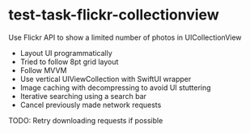 # test-task-flickr-collectionview
Use Flickr API to show a limited number of photos in UICollectionView

- Layout UI programmatically
- Tried to follow 8pt grid layout
- Follow MVVM
- Use vertical UIViewCollection with SwiftUI wrapper
- Image caching with decompressing to avoid UI stuttering
- Iterative searching using a search bar
- Cancel previously made network requests

TODO: Retry downloading requests if possible
